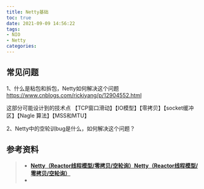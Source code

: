 ```yaml
---
title: Netty基础
toc: true
date: 2021-09-09 14:56:22
tags:
- NIO
- Netty
categories:
---
```












## 常见问题

1、什么是粘包和拆包，Netty如何解决这个问题
https://www.cnblogs.com/rickiyang/p/12904552.html  

这部分可能设计到的技术点 【TCP窗口滑动】【IO模型】【零拷贝】【socket缓冲区】【Nagle 算法】【MSS和MTU】

2、Netty中的空轮训bug是什么，如何解决这个问题？





## 参考资料
> - [**Netty（Reactor线程模型/零拷贝/空轮询）Netty（Reactor线程模型/零拷贝/空轮询）**](https://www.processon.com/view/60384ce3e401fd0290002128?fromnew=1)
> - []()

